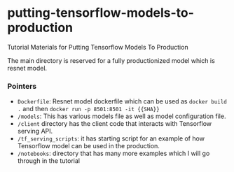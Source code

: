 # putting-tensorflow-models-to-production
Tutorial Materials for Putting Tensorflow Models To Production 

The main directory is reserved for a fully productionized model which is resnet model. 

### Pointers
- `Dockerfile`: Resnet model dockerfile which can be used as `docker build .` and then `docker run -p 8501:8501 -it {{SHA}}`
- `/models`: This has various models file as well as model configuration file.
- `/client` directory has the client code that interacts with Tensorflow serving API.
- `/tf_serving_scripts`: it has starting script for an example of how Tensorflow model can be used in the production.
- `/notebooks`: directory that has many more examples which I will go through in the tutorial